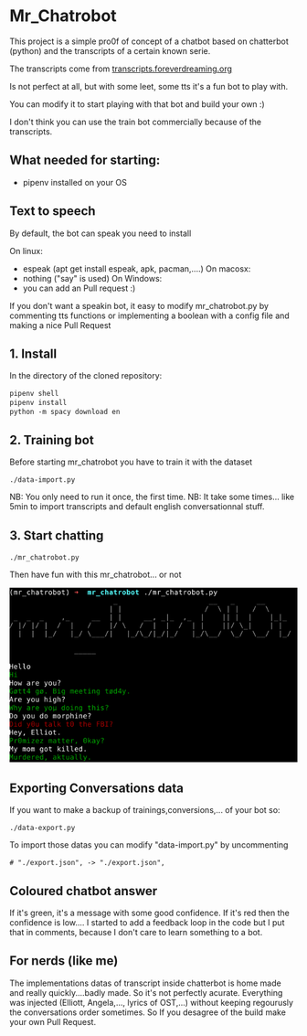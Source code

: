 # Mr_Chatrobot

This project is a simple pro0f of concept of a chatbot based on chatterbot (python) and the transcripts of a certain known serie.

The transcripts come from [transcripts.foreverdreaming.org](http://transcripts.foreverdreaming.org/viewtopic.php?f=303&t=19919)

Is not perfect at all, but with some leet, some tts it's a fun bot to play with. 

You can modify it to start playing with that bot and build your own :)

I don't think you can use the train bot commercially because of the transcripts. 

## What needed for starting:
- pipenv installed on your OS

## Text to speech
By default, the bot can speak you need to install

On linux:
- espeak  (apt get install espeak, apk, pacman,....)
On macosx:
- nothing ("say" is used)
On Windows:
- you can add an Pull request :)

If you don't want a speakin bot, it easy to modify mr_chatrobot.py by commenting tts functions or implementing a boolean with a config file and making a nice Pull Request

## 1. Install
In the directory of the cloned repository:
```
pipenv shell
pipenv install
python -m spacy download en
```

## 2. Training bot
Before starting mr_chatrobot you have to train it with the dataset
```
./data-import.py
```
NB: You only need to run it once, the first time.
NB: It take some times... like 5min to import transcripts and default english conversationnal stuff.

## 3. Start chatting
```
./mr_chatrobot.py
```
Then have fun with this mr_chatrobot... or not

![Screenshot](Screenshot.png)

## Exporting Conversations data
If you want to make a backup of trainings,conversions,... of your bot so:
```
./data-export.py
```

To import those datas you can modify "data-import.py" by uncommenting 
```
# "./export.json", -> "./export.json",
```

## Coloured chatbot answer
If it's green, it's a message with some good confidence. 
If it's red then the confidence is low.... I started to add a feedback loop in the code but I put that in comments, because I don't care to learn something to a bot.

## For nerds (like me)
The implementations datas of transcript inside chatterbot is home made and really quickly....badly made. So it's not perfectly acurate. Everything was injected (Elliott, Angela,..., lyrics of OST,...) without keeping regourusly the conversations order sometimes. So If you desagree of the build make your own Pull Request.